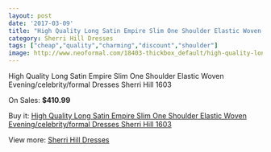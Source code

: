 ```yaml
---
layout: post
date: '2017-03-09'
title: "High Quality Long Satin Empire Slim One Shoulder Elastic Woven Evening/celebrity/formal Dresses Sherri Hill 1603"
category: Sherri Hill Dresses
tags: ["cheap","quality","charming","discount","shoulder"]
image: http://www.neoformal.com/18403-thickbox_default/high-quality-long-satin-empire-slim-one-shoulder-elastic-woven-evening-celebrity-formal-dresses-sherri-hill-1603.jpg
---
```

High Quality Long Satin Empire Slim One Shoulder Elastic Woven Evening/celebrity/formal Dresses Sherri Hill 1603

On Sales: **$410.99**
<a href="https://www.neoformal.com/en/sherri-hill-dresses-2014/5902-high-quality-long-satin-empire-slim-one-shoulder-elastic-woven-evening-celebrity-formal-dresses-sherri-hill-1603.html"><amp-img layout="responsive" width="600" height="600" src="//www.neoformal.com/18403-thickbox_default/high-quality-long-satin-empire-slim-one-shoulder-elastic-woven-evening-celebrity-formal-dresses-sherri-hill-1603.jpg" alt="High Quality Long Satin Empire Slim One Shoulder Elastic Woven Evening/celebrity/formal Dresses Sherri Hill 1603 0" /></a>
<a href="https://www.neoformal.com/en/sherri-hill-dresses-2014/5902-high-quality-long-satin-empire-slim-one-shoulder-elastic-woven-evening-celebrity-formal-dresses-sherri-hill-1603.html"><amp-img layout="responsive" width="600" height="600" src="//www.neoformal.com/18404-thickbox_default/high-quality-long-satin-empire-slim-one-shoulder-elastic-woven-evening-celebrity-formal-dresses-sherri-hill-1603.jpg" alt="High Quality Long Satin Empire Slim One Shoulder Elastic Woven Evening/celebrity/formal Dresses Sherri Hill 1603 1" /></a>

Buy it: [High Quality Long Satin Empire Slim One Shoulder Elastic Woven Evening/celebrity/formal Dresses Sherri Hill 1603](https://www.neoformal.com/en/sherri-hill-dresses-2014/5902-high-quality-long-satin-empire-slim-one-shoulder-elastic-woven-evening-celebrity-formal-dresses-sherri-hill-1603.html "High Quality Long Satin Empire Slim One Shoulder Elastic Woven Evening/celebrity/formal Dresses Sherri Hill 1603")

View more: [Sherri Hill Dresses](https://www.neoformal.com/en/73-sherri-hill-dresses-2014 "Sherri Hill Dresses")